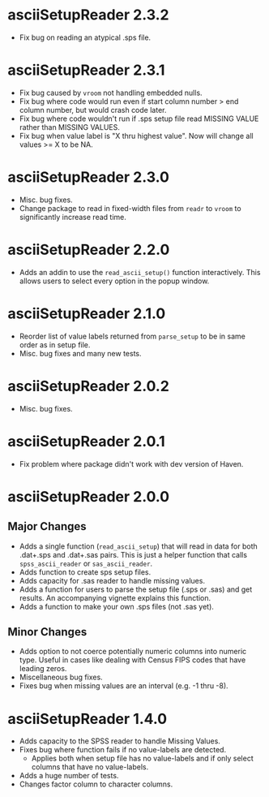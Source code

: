 # asciiSetupReader 2.3.2

* Fix bug on reading an atypical .sps file.

# asciiSetupReader 2.3.1

* Fix bug caused by `vroom` not handling embedded nulls.
* Fix bug where code would run even if start column number > end column number, but would crash code later.
* Fix bug where code wouldn't run if .sps setup file read MISSING VALUE rather than MISSING VALUES.
* Fix bug when value label is "X thru highest value". Now will change all values >= X to be NA. 


# asciiSetupReader 2.3.0

* Misc. bug fixes.
* Change package to read in fixed-width files from `readr` to `vroom` to 
  significantly increase read time.

# asciiSetupReader 2.2.0

* Adds an addin to use the `read_ascii_setup()` function interactively. This allows
  users to select every option in the popup window. 

# asciiSetupReader 2.1.0

* Reorder list of value labels returned from `parse_setup` to be in same order
  as in setup file.
* Misc. bug fixes and many new tests.

# asciiSetupReader 2.0.2

* Misc. bug fixes.

# asciiSetupReader 2.0.1

* Fix problem where package didn't work with dev version of Haven.

# asciiSetupReader 2.0.0

## Major Changes

* Adds a single function (`read_ascii_setup`) that will read in data for both
  .dat+.sps and .dat+.sas pairs. This is just a helper function that calls
  `spss_ascii_reader` or `sas_ascii_reader`.
* Adds function to create sps setup files.
* Adds capacity for .sas reader to handle missing values.
* Adds a function for users to parse the setup file (.sps or .sas) and get results. 
An accompanying vignette explains this function.
* Adds a function to make your own .sps files (not .sas yet).

## Minor Changes
* Adds option to not coerce potentially numeric columns into numeric type. Useful in cases like dealing with Census FIPS codes that have leading zeros. 
* Miscellaneous bug fixes.
* Fixes bug when missing values are an interval (e.g. -1 thru -8).

# asciiSetupReader 1.4.0
* Adds capacity to the SPSS reader to handle Missing Values.
* Fixes bug where function fails if no value-labels are detected.
    + Applies both when setup file has no value-labels and if only select columns that have no value-labels.
* Adds a huge number of tests.
* Changes factor column to character columns.
